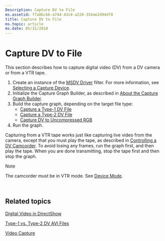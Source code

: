 ```yaml
---
Description: Capture DV to File
ms.assetid: f7a8bcbb-a744-43c4-a226-354ae2d94df8
title: Capture DV to File
ms.topic: article
ms.date: 05/31/2018
---
```


# Capture DV to File

This section describes how to capture digital video (DV) from a DV camera or from a VTR tape.

1.  Create an instance of the [MSDV Driver](msdv-driver.md) filter. For more information, see [Selecting a Capture Device](selecting-a-capture-device.md).
2.  Initialize the Capture Graph Builder, as described in [About the Capture Graph Builder](about-the-capture-graph-builder.md).
3.  Build the capture graph, depending on the target file type:
    -   [Capture a Type-1 DV File](capture-a-type-1-dv-file.md)
    -   [Capture a Type-2 DV File](capture-a-type-2-dv-file.md)
    -   [Capture DV to Uncompressed RGB](capture-dv-to-uncompressed-rgb.md)
4.  Run the graph.

Capturing from a VTR tape works just like capturing live video from the camera, except that you must play the tape, as described in [Controlling a DV Camcorder](controlling-a-dv-camcorder.md). To avoid losing any frames, run the graph first, and then play the tape. When you are done transmitting, stop the tape first and then stop the graph.

> [!Note]  
> The camcorder must be in VTR mode. See [Device Mode](device-mode.md).

 

## Related topics

<dl> <dt>

[Digital Video in DirectShow](digital-video-in-directshow.md)
</dt> <dt>

[Type-1 vs. Type-2 DV AVI Files](type-1-vs--type-2-dv-avi-files.md)
</dt> <dt>

[Video Capture](video-capture.md)
</dt> </dl>

 

 



